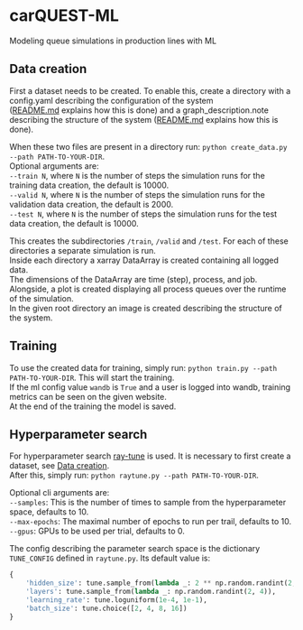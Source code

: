# carQUEST-ML
Modeling queue simulations in production lines with ML

## Data creation
First a dataset needs to be created. 
To enable this, create a directory with a config.yaml describing the configuration of the system  
([README.md](system/README.md) explains how this is done) and a graph_description.note describing the structure of the system 
([README.md](notation/README.md) explains how this is done).

When these two files are present in a directory run: `python create_data.py --path PATH-TO-YOUR-DIR`.  
Optional arguments are:  
`--train N`, where `N` is the number of steps the simulation runs for the training data creation, the default is 10000.  
`--valid N`, where `N` is the number of steps the simulation runs for the validation data creation, the default is 2000.  
`--test N`, where `N` is the number of steps the simulation runs for the test data creation, the default is 10000.  

This creates the subdirectories `/train`, `/valid` and `/test`.
For each of these directories a separate simulation is run.  
Inside each directory a xarray DataArray is created containing all logged data.  
The dimensions of the DataArray are time (step), process, and job.  
Alongside, a plot is created displaying all process queues over the runtime of the simulation.  
In the given root directory an image is created describing the structure of the system.


## Training
To use the created data for training, simply run: `python train.py --path PATH-TO-YOUR-DIR`.
This will start the training.  
If the ml config value `wandb` is `True` and a user is logged into wandb, 
training metrics can be seen on the given website.  
At the end of the training the model is saved.


## Hyperparameter search
For hyperparameter search [ray-tune](https://www.ray.io/ray-tune) is used. 
It is necessary to first create a dataset, see [Data creation](#data-creation).  
After this, simply run: `python raytune.py --path PATH-TO-YOUR-DIR`.  

Optional cli arguments are:  
`--samples`: This is the number of times to sample from the hyperparameter space, defaults to 10.  
`--max-epochs`: The maximal number of epochs to run per trail, defaults to 10.  
`--gpus`: GPUs to be used per trial, defaults to 0.  

The config describing the parameter search space is the dictionary `TUNE_CONFIG` defined in `raytune.py`. 
Its default value is:
```python
{
    'hidden_size': tune.sample_from(lambda _: 2 ** np.random.randint(2, 9)),
    'layers': tune.sample_from(lambda _: np.random.randint(2, 4)),
    'learning_rate': tune.loguniform(1e-4, 1e-1),
    'batch_size': tune.choice([2, 4, 8, 16])
}
```